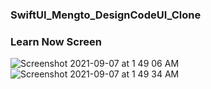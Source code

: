 ### SwiftUI_Mengto_DesignCodeUI_Clone

### Learn Now Screen

![Screenshot 2021-09-07 at 1 49 06 AM](https://user-images.githubusercontent.com/43451046/132258515-4f48eacf-536a-49f4-b850-dc7062c4523c.png)
![Screenshot 2021-09-07 at 1 49 34 AM](https://user-images.githubusercontent.com/43451046/132258527-babd33d5-fb3e-487f-a0b8-838322003050.png)
